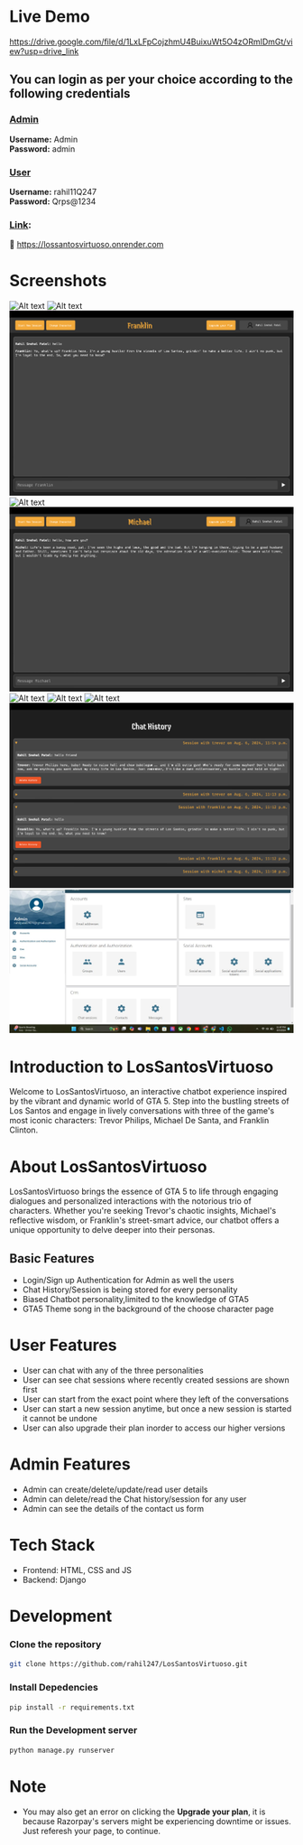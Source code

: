 # Live Demo

https://drive.google.com/file/d/1LxLFpCojzhmU4BuixuWt5O4zORmIDmGt/view?usp=drive_link


## You can login as per your choice according to the following credentials

### <u>Admin</u>

**Username:** Admin
<br/>
**Password:** admin

### <u>User</u>

**Username:** rahil11Q247
<br/>
**Password:** Qrps@1234


### <u>Link</u>:

🔗 https://lossantosvirtuoso.onrender.com


# Screenshots


![Alt text](https://github.com/rahil247/LosSantosVirtuoso/blob/main/elevate/crm/website%20photo/chat%20with%20GTA%20Characters.png)
![Alt text](https://github.com/rahil247/LosSantosVirtuoso/blob/main/elevate/crm/website%20photo/Flip%20chat%20with%20gta%20characters.png)
![Alt text](https://github.com/rahil247/LosSantosVirtuoso/blob/main/elevate/crm/website%20photo//Franklin.png)
![Alt text](https://github.com/rahil247/LosSantosVirtuoso/blob/main/elevate/crm/website%20photo//Login.png)
![Alt text](https://github.com/rahil247/LosSantosVirtuoso/blob/main/elevate/crm/website%20photo//Michael.png)
![Alt text](https://github.com/rahil247/LosSantosVirtuoso/blob/main/elevate/crm/website%20photo/payment%20dashboard.png)
![Alt text](https://github.com/rahil247/LosSantosVirtuoso/blob/main/elevate/crm/website%20photo/popup_register.png)
![Alt text](https://github.com/rahil247/LosSantosVirtuoso/blob/main/elevate/crm/website%20photo/register.png)
![Alt text](https://github.com/rahil247/LosSantosVirtuoso/blob/main/elevate/crm/website%20photo/Chat%20history.png)
![Alt text](https://github.com/rahil247/LosSantosVirtuoso/blob/main/elevate/crm/website%20photo/admin.jpg)



# Introduction to LosSantosVirtuoso

Welcome to LosSantosVirtuoso, an interactive chatbot experience inspired by the vibrant and dynamic world of GTA 5. Step into the bustling streets of Los Santos and engage in lively conversations with three of the game's most iconic characters: Trevor Philips, Michael De Santa, and Franklin Clinton.

# About LosSantosVirtuoso

LosSantosVirtuoso brings the essence of GTA 5 to life through engaging dialogues and personalized interactions with the notorious trio of characters. Whether you're seeking Trevor's chaotic insights, Michael's reflective wisdom, or Franklin's street-smart advice, our chatbot offers a unique opportunity to delve deeper into their personas.

## Basic Features

- Login/Sign up Authentication for Admin as well the users
- Chat History/Session is being stored for every personality
- Biased Chatbot personality,limited to the knowledge of GTA5
- GTA5 Theme song in the background of the choose character page

# User Features

- User can chat with any of the three personalities
- User can see chat sessions where recently created sessions are shown first
- User can start from the exact point where they left of the conversations 
- User can start a new session anytime, but once a new session is started it cannot be undone
- User can also upgrade their plan inorder to access our higher versions



# Admin Features

- Admin can create/delete/update/read user details
- Admin can delete/read the Chat history/session for any user
- Admin can see the details of the contact us form


# Tech Stack

- Frontend: HTML, CSS and JS
- Backend: Django

# Development

### Clone the repository

```bash
git clone https://github.com/rahil247/LosSantosVirtuoso.git
```

### Install Depedencies

```bash
pip install -r requirements.txt
```

### Run the Development server

```bash
python manage.py runserver
```

# Note
- You may also get an error on clicking the **Upgrade your plan**, it is because Razorpay's servers might be experiencing downtime or issues. Just referesh your page, to continue.
